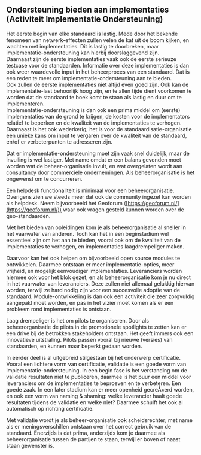 ## Ondersteuning bieden aan implementaties (Activiteit Implementatie Ondersteuning)

Het eerste begin van elke standaard is lastig. Mede door het bekende fenomeen van netwerk-effecten zullen velen de kat uit de boom kijken, en wachten met implementaties. Dit is lastig te doorbreken, maar implementatie-ondersteuning kan hierbij doorslaggevend zijn.  
Daarnaast zijn de eerste implementaties vaak ook de eerste serieuze testcase voor de standaarden. Informatie over deze implementaties is dan ook weer waardevolle input in het beheerproces van een standaard. Dat is een reden te meer om implementatie-ondersteuning aan te bieden.  
Ook zullen de eerste implementaties niet altijd even goed zijn. Ook kan de implementatie-last behoorlijk hoog zijn, en te allen tijde dient voorkomen te worden dat de standaard te boek komt te staan als lastig en duur om te implementeren.  
Implementatie-ondersteuning is dan ook een prima middel om (eerste) implementaties van de grond te krijgen, de kosten voor de implementators relatief te beperken en de kwaliteit van de implementaties te verhogen. Daarnaast is het ook wederkerig; het is voor de standaardisatie-organisatie een unieke kans om input te vergaren over de kwaliteit van de standaard, en/of er verbeterpunten te adresseren zijn.  

Dat er implementatie-ondersteuning moet zijn vaak snel duidelijk, maar de invulling is wel lastiger. Met name omdat er een balans gevonden moet worden wat de beheer-organisatie invult, en wat overgelaten wordt aan consultancy door commerciele ondernemingen. Als beheerorganisatie is het ongewenst om te concurreren.  

Een helpdesk functionaliteit is minimaal voor een beheerorganisatie. Overigens zien we steeds meer dat ook de community ingezet kan worden als helpdesk. Neem bijvoorbeeld het Geoforum ([https://geoforum.nl/](https://geoforum.nl/)) waar ook vragen gesteld kunnen worden over de geo-standaarden. 

Met het bieden van opleidingen kom je als beheerorganisatie al sneller in het vaarwater van anderen. Toch kan het in een beginstadium wel essentieel zijn om het aan te bieden, vooral ook om de kwaliteit van de implementaties te verhogen, en implementaties laagdrempeliger maken.

Daarvoor kan het ook helpen om bijvoorbeeld open source modules te ontwikkelen. Daarmee ontstaan er meer implementatie-opties, meer vrijheid, en mogelijk eenvoudiger implementaties. Leveranciers worden hiermee ook voor het blok gezet, en als beheerorganisatie kom je nu direct in het vaarwater van leveranciers. Deze zullen niet allemaal gelukkig hiervan worden, terwijl ze hard nodig zijn voor een succesvolle adoptie van de standaard. Module-ontwikkeling is dan ook een activiteit die zeer zorgvuldig aangepakt moet worden, en pas in het vizier moet komen als er een probleem rond implementaties is ontstaan.

Laag drempeliger is het om pilots te organiseren. Door als beheerorganisatie de pilots in de promotionele spotlights te zetten kan er een drive bij de betrokken stakeholders ontstaan. Het geeft immers ook een innovatieve uitstraling. Pilots passen vooral bij nieuwe (versies) van standaarden, en kunnen maar beperkt gedaan worden. 

In eerder deel is al uitgebreid stilgestaan bij het onderwerp certificatie. Vooral een lichtere vorm van certificatie, validatie is een goede vorm van implementatie-ondersteuning. In een begin fase is het verstanding om de validatie resultaten niet te publiceren, daarmee is het puur een middel voor leveranciers om de implementaties te beproeven en te verbeteren. Een goede zaak. In een later stadium kan er meer openheid gecreÃ«erd worden, en ook een vorm van naming & shaming: welke leverancier haalt goede resultaten tijdens de validatie en welke niet? Daarmee schuift het ook al automatisch op richting certificatie. 

Met validatie wordt je als beheer-organisatie ook scheidsrechter; met name als er meningsverschillen ontstaan over het correct gebruik van de standaard. Enerzijds is dat prima, anderzijds kom je daarmee als beheerorganisatie tussen de partijen te staan, terwijl er boven of naast staan gewenster is. 
